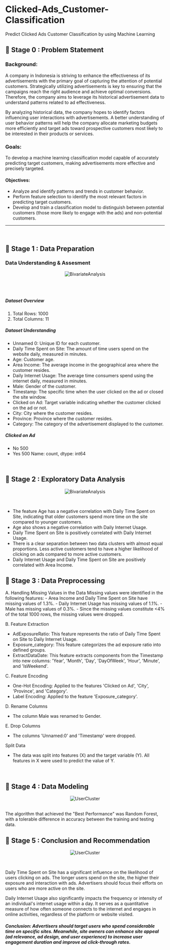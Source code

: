# Clicked-Ads_Customer-Classification
Predict Clicked Ads Customer Classification by using Machine Learning

## 📂 **Stage 0 : Problem Statement**
### Background:
A company in Indonesia is striving to enhance the effectiveness of its advertisements with the primary goal of capturing the attention of potential customers. Strategically utilizing advertisements is key to ensuring that the campaigns reach the right audience and achieve optimal conversions. Therefore, the company aims to leverage its historical advertisement data to understand patterns related to ad effectiveness.

By analyzing historical data, the company hopes to identify factors influencing user interactions with advertisements. A better understanding of user behavior patterns will help the company allocate marketing budgets more efficiently and target ads toward prospective customers most likely to be interested in their products or services.

### Goals:
To develop a machine learning classification model capable of accurately predicting target customers, making advertisements more effective and precisely targeted.

#### Objectives:
- Analyze and identify patterns and trends in customer behavior.
- Perform feature selection to identify the most relevant factors in predicting target customers.
- Develop and train a classification model to distinguish between potential customers (those more likely to engage with the ads) and non-potential customers.

---
<br>

## 📂 **Stage 1 : Data Preparation**
### Data Understanding & Assesment

<p align="center">
<img src="https://github.com/user-attachments/assets/99b43baa-3d2b-4136-bb03-e7d543cbae62"
 alt="BivariateAnalysis">
</p>
<br>
  
<br>
<p>
  
##### Dataset Overview
  1. Total Rows: 1000
  2. Total Columns: 11

##### Dataset Understanding
- Unnamed 0: Unique ID for each customer.
- Daily Time Spent on Site: The amount of time users spend on the website daily, measured in minutes.
- Age: Customer age.
- Area Income: The average income in the geographical area where the customer resides.
- Daily Internet Usage: The average time consumers spend using the internet daily, measured in minutes.
- Male: Gender of the customer.
- Timestamp: The specific time when the user clicked on the ad or closed the site window.
- Clicked on Ad: Target variable indicating whether the customer clicked on the ad or not.
- City: City where the customer resides.
- Province: Province where the customer resides.
- Category: The category of the advertisement displayed to the customer.

##### Clicked on Ad
- No     500
- Yes    500
Name: count, dtype: int64
</p>
<br>


## 📂 **Stage 2 : Exploratory Data Analysis**

<p align="center">
<img src="https://github.com/user-attachments/assets/310f4f50-0c17-448e-8640-aa37dfe0906f"
 alt="BivariateAnalysis">
</p>
<br>

<p>
  
  - The feature Age has a negative correlation with Daily Time Spent on Site, indicating that older customers spend more time on the site compared to younger customers.
  - Age also shows a negative correlation with Daily Internet Usage.
  - Daily Time Spent on Site is positively correlated with Daily Internet Usage.
  - There is a clear separation between two data clusters with almost equal proportions. Less active customers tend to have a higher likelihood of clicking on ads compared to more active customers.
  - Daily Internet Usage and Daily Time Spent on Site are positively correlated with Area Income.
</p>

## 📂 **Stage 3 : Data Preprocessing**
<p>
A. Handling Missing Values in the Data
Missing values were identified in the following features: 
- Area Income and Daily Time Spent on Site have missing values of 1.3%.
- Daily Internet Usage has missing values of 1.1%.
- Male has missing values of 0.3%.
- Since the missing values constitute <4% of the total 1000 rows, the missing values were dropped.

B. Feature Extraction
- AdExposureRatio: This feature represents the ratio of Daily Time Spent on Site to Daily Internet Usage.
- Exposure_category: This feature categorizes the ad exposure ratio into defined groups.
- ExtractDataDate: This feature extracts components from the Timestamp into new columns: 'Year', 'Month', 'Day', 'DayOfWeek', 'Hour', 'Minute', and 'IsWeekend'.

C. Feature Encoding
- One-Hot Encoding: Applied to the features 'Clicked on Ad', 'City', 'Province', and 'Category'.
- Label Encoding: Applied to the feature 'Exposure_category'.

D. Rename Columns
- The column Male was renamed to Gender.

E. Drop Columns
- The columns 'Unnamed:0' and 'Timestamp' were dropped.

Split Data
- The data was split into features (X) and the target variable (Y). All features in X were used to predict the value of Y.
</p>
<br>

## 📂 **Stage 4 : Data Modeling**
<p align="center">
<img src="https://github.com/user-attachments/assets/a1dcbd37-4c00-4444-b5bc-227c6441ae3d"
alt="UserCluster">
</p>
<br>
The algorithm that achieved the "Best Performance" was Random Forest, with a tolerable difference in accuracy between the training and testing data.

## 📂 **Stage 5 : Conclusion and Recommendation**
<p align="center">
<img src="https://github.com/user-attachments/assets/dfa6c101-198c-4ffb-829b-0055550245a1"
alt="UserCluster">
</p>
<br>

Daily Time Spent on Site has a significant influence on the likelihood of users clicking on ads. The longer users spend on the site, the higher their exposure and interaction with ads. Advertisers should focus their efforts on users who are more active on the site.

Daily Internet Usage also significantly impacts the frequency or intensity of an individual's internet usage within a day. It serves as a quantitative measure of how often someone connects to the internet and engages in online activities, regardless of the platform or website visited.

##### Conclusion: Advertisers should target users who spend considerable time on specific sites. Meanwhile, site owners can enhance site appeal (ad relevance, ad design, and user experience) to increase user engagement duration and improve ad click-through rates.
